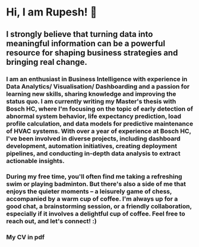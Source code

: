 # Hi, I am Rupesh! 👋

## I strongly believe that turning data into meaningful information can be a powerful resource for shaping business strategies and bringing real change.

### I am an enthusiast in Business Intelligence with experience in Data Analytics/ Visualisation/ Dashboarding and a passion for learning new skills, sharing knowledge and improving the status quo. I am currently writing my Master's thesis with Bosch HC, where I'm focusing on the topic of early detection of abnormal system behavior, life expectancy prediction, load profile calculation, and data models for predictive maintenance of HVAC systems. With over a year of experience at Bosch HC, I've been involved in diverse projects, including dashboard development, automation initiatives, creating deployment pipelines, and conducting in-depth data analysis to extract actionable insights.

### During my free time, you'll often find me taking a refreshing swim or playing badminton. But there's also a side of me that enjoys the quieter moments – a leisurely game of chess, accompanied by a warm cup of coffee. I'm always up for a good chat, a brainstorming session, or a friendly collaboration, especially if it involves a delightful cup of coffee. Feel free to reach out, and let's connect! :)

### My CV in pdf


